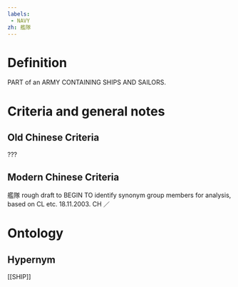```yaml
---
labels: 
 - NAVY
zh: 艦隊
---
```


# Definition
PART of an ARMY CONTAINING SHIPS AND SAILORS.
# Criteria and general notes
## Old Chinese Criteria
???
## Modern Chinese Criteria
艦隊
rough draft to BEGIN TO identify synonym group members for analysis, based on CL etc. 18.11.2003. CH ／
# Ontology

## Hypernym
[[SHIP]]